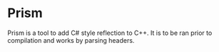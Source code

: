 # Prism
Prism is a tool to add C# style reflection to C++. It is to be ran prior to compilation and works by parsing headers.

